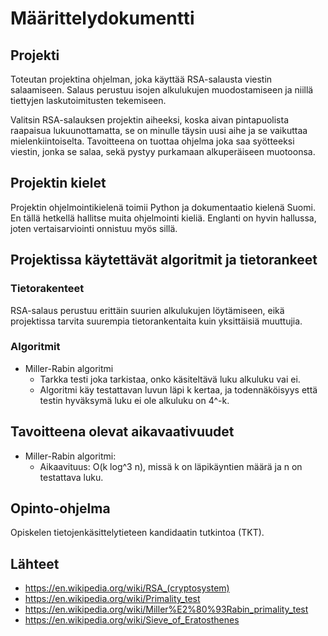 # Määrittelydokumentti

## Projekti

Toteutan projektina ohjelman, joka käyttää RSA-salausta viestin salaamiseen. Salaus perustuu isojen alkulukujen muodostamiseen ja niillä tiettyjen laskutoimitusten tekemiseen.

Valitsin RSA-salauksen projektin aiheeksi, koska aivan pintapuolista raapaisua lukuunottamatta, se on minulle täysin uusi aihe ja se vaikuttaa mielenkiintoiselta. Tavoitteena on tuottaa ohjelma joka saa syötteeksi viestin, jonka se salaa, sekä pystyy purkamaan alkuperäiseen muotoonsa.

## Projektin kielet

Projektin ohjelmointikielenä toimii Python ja dokumentaatio kielenä Suomi. En tällä hetkellä hallitse muita ohjelmointi kieliä. Englanti on hyvin hallussa, joten vertaisarviointi onnistuu myös sillä.

## Projektissa käytettävät algoritmit ja tietorankeet

### Tietorakenteet

RSA-salaus perustuu erittäin suurien alkulukujen löytämiseen, eikä projektissa tarvita suurempia tietorankentaita kuin yksittäisiä muuttujia.

### Algoritmit

- Miller-Rabin algoritmi
  - Tarkka testi joka tarkistaa, onko käsiteltävä luku alkuluku vai ei.
  - Algoritmi käy testattavan luvun läpi k kertaa, ja todennäköisyys että testin hyväksymä luku ei ole alkuluku on 4^-k.
 
## Tavoitteena olevat aikavaativuudet

- Miller-Rabin algoritmi:
  - Aikaavituus: O(k log^3 n), missä k on läpikäyntien määrä ja n on testattava luku.

## Opinto-ohjelma

Opiskelen tietojenkäsittelytieteen kandidaatin tutkintoa (TKT).

## Lähteet

- https://en.wikipedia.org/wiki/RSA_(cryptosystem)
- https://en.wikipedia.org/wiki/Primality_test
- https://en.wikipedia.org/wiki/Miller%E2%80%93Rabin_primality_test
- https://en.wikipedia.org/wiki/Sieve_of_Eratosthenes
